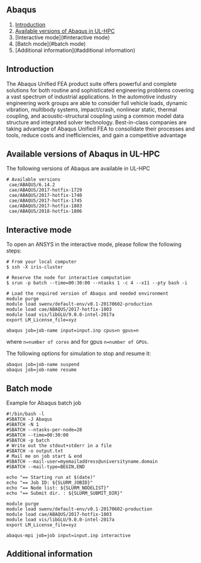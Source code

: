 ## Abaqus

1. [Introduction](#introduction)
2. [Available versions of Abaqus in UL-HPC](#available-versions-of-openfoam-in-ul-hpc)
3. [Interactive mode](#interactive mode)
4. [Batch mode](#batch mode)
5. [Additional information](#additional information)

## Introduction
The Abaqus Unified FEA product suite offers powerful and complete solutions
for both routine and sophisticated engineering problems covering a vast
spectrum of industrial applications. In the automotive industry engineering
work groups are able to consider full vehicle loads, dynamic vibration,
multibody systems, impact/crash, nonlinear static, thermal coupling, and
acoustic-structural coupling using a common model data structure and integrated
solver technology. Best-in-class companies are taking advantage of
Abaqus Unified FEA to consolidate their processes and tools,
reduce costs and inefficiencies, and gain a competitive advantage

## Available versions of Abaqus in UL-HPC
The following versions of Abaqus are available in UL-HPC
```shell
# Available versions
 cae/ABAQUS/6.14.2
 cae/ABAQUS/2017-hotfix-1729
 cae/ABAQUS/2017-hotfix-1740
 cae/ABAQUS/2017-hotfix-1745
 cae/ABAQUS/2017-hotfix-1803
 cae/ABAQUS/2018-hotfix-1806
```

## Interactive mode
To open an ANSYS in the interactive mode, please follow the following steps:

```shell
# From your local computer
$ ssh -X iris-cluster

# Reserve the node for interactive computation
$ srun -p batch --time=00:30:00 --ntasks 1 -c 4 --x11 --pty bash -i

# Load the required version of Abaqus and needed environment
module purge
module load swenv/default-env/v0.1-20170602-production
module load cae/ABAQUS/2017-hotfix-1803
module load vis/libGLU/9.0.0-intel-2017a
export LM_License_file=xyz

abaqus job=job-name input=input.inp cpus=n gpus=n
```
where `n=number of cores` and for gpus `n=number of GPUs`.

The following options for simulation to stop and resume it:
```shell
abaqus job=job-name suspend
abaqus job=job-name resume
```

## Batch mode
Example for Abaqus batch job
```shell
#!/bin/bash -l
#SBATCH -J Abaqus
#SBATCH -N 1
#SBATCH --ntasks-per-node=28
#SBATCH --time=00:30:00
#SBATCH -p batch
# Write out the stdout+stderr in a file
#SBATCH -o output.txt
# Mail me on job start & end
#SBATCH --mail-user=myemailaddress@universityname.domain
#SBATCH --mail-type=BEGIN,END

echo "== Starting run at $(date)"
echo "== Job ID: ${SLURM_JOBID}"
echo "== Node list: ${SLURM_NODELIST}"
echo "== Submit dir. : ${SLURM_SUBMIT_DIR}"

module purge
module load swenv/default-env/v0.1-20170602-production
module load cae/ABAQUS/2017-hotfix-1803
module load vis/libGLU/9.0.0-intel-2017a
export LM_License_file=xyz

abaqus-mpi job=job input=input.inp interactive
```

## Additional information




